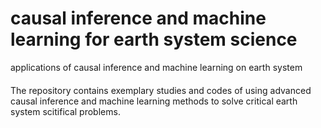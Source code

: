 # causal inference and machine learning for earth system science
 applications of causal inference and machine learning on earth system
####
The repository contains exemplary studies and codes of using advanced causal inference and machine learning methods  to solve critical earth system scitifical problems.
